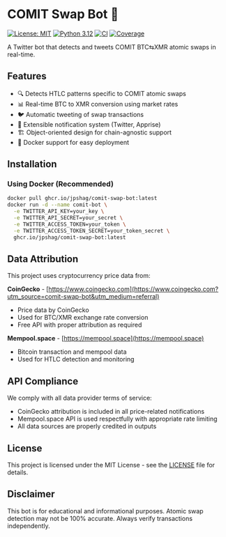 # COMIT Swap Bot 🤖

[![License: MIT](https://img.shields.io/badge/License-MIT-yellow.svg)](https://opensource.org/licenses/MIT)
[![Python 3.12](https://img.shields.io/badge/python-3.12-blue.svg)](https://www.python.org/downloads/)
[![CI](https://github.com/JPShag/comit-swap-bot/actions/workflows/ci.yml/badge.svg)](https://github.com/JPShag/comit-swap-bot/actions/workflows/ci.yml)
[![Coverage](https://img.shields.io/badge/coverage-85%25-green.svg)]()

A Twitter bot that detects and tweets COMIT BTC⇆XMR atomic swaps in real-time.

## Features

- 🔍 Detects HTLC patterns specific to COMIT atomic swaps
- 📊 Real-time BTC to XMR conversion using market rates
- 🐦 Automatic tweeting of swap transactions
- 🔌 Extensible notification system (Twitter, Apprise)
- 🏗️ Object-oriented design for chain-agnostic support
- 🚀 Docker support for easy deployment

## Installation

### Using Docker (Recommended)

```bash
docker pull ghcr.io/jpshag/comit-swap-bot:latest
docker run -d --name comit-bot \
  -e TWITTER_API_KEY=your_key \
  -e TWITTER_API_SECRET=your_secret \
  -e TWITTER_ACCESS_TOKEN=your_token \
  -e TWITTER_ACCESS_TOKEN_SECRET=your_token_secret \
  ghcr.io/jpshag/comit-swap-bot:latest
```

## Data Attribution

This project uses cryptocurrency price data from:

**CoinGecko** - [https://www.coingecko.com](https://www.coingecko.com?utm_source=comit-swap-bot&utm_medium=referral)
- Price data by CoinGecko
- Used for BTC/XMR exchange rate conversion
- Free API with proper attribution as required

**Mempool.space** - [https://mempool.space](https://mempool.space)
- Bitcoin transaction and mempool data
- Used for HTLC detection and monitoring

## API Compliance

We comply with all data provider terms of service:
- CoinGecko attribution is included in all price-related notifications
- Mempool.space API is used respectfully with appropriate rate limiting
- All data sources are properly credited in outputs

## License

This project is licensed under the MIT License - see the [LICENSE](LICENSE) file for details.

## Disclaimer

This bot is for educational and informational purposes. Atomic swap detection may not be 100% accurate. Always verify transactions independently.